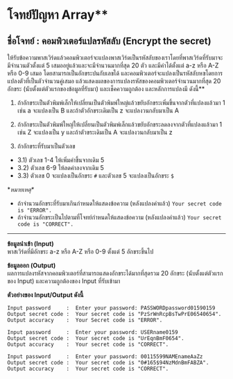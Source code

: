 # โจทย์ปัญหา Array**
##	ชื่อโจทย์ : คอมพิวเตอร์แปลรหัสลับ \(Encrypt the secret\)

ให้รับข้อความพาสเวิร์ดแล้วคอมพิวเตอร์จะแปลงพาสเวิร์ดเป็นรหัสลับของเราโดยที่พาสเวิร์ดที่รับมาจะมีจำนวนตัวตั้งแต่ 5 เสมออยู่แล้วและจะมีจำนวนมากที่สุด 20 ตัว และมีค่าได้ตั้งแต่ a-z หรือ A-Z หรือ 0-9 เสมอ โดยสามารถเป็นอักขระปนกับเลขได้ และคอมพิวเตอร์จะแปลงเป็นรหัสลับหฃโดยการแปลงตัวที่เป็นตัวจำนวนคู่เสมอ แล้วแสดงผลของการแปลงรหัสของคอมพิวเตอร์จำนวนมากที่สุด 20 อักขระ (นับตั้งแต่ตัวแรกของข้อมูลที่รับมา) และเช็คความถูกต้อง และหลักการแปลงมี ดังนี้**

1)	ถ้าอักขระเป็นตัวพิมพ์เล็กให้เปลี่ยนเป็นตัวพิมพ์ใหญ่แล้วขยับอักขระเพิ่มขึ้นจากตัวที่แปลงแล้วมา 1 เช่น  a จะแปลงเป็น B และถ้าตัวอักขระเดิมเป็น z จะแปลงวนกลับมาเป็น A

2)	ถ้าอักขระเป็นตัวพิมพ์ใหญ่ให้เปลี่ยนเป็นตัวพิมพ์เล็กแล้วขยับอักขระลดลงจากตัวที่แปลงแล้วมา 1 เช่น Z จะแปลงเป็น y และถ้าตัวขระเดิมเป็น A จะแปลงวนกลับมาเป็น z

3)	ถ้าอักขระที่รับมาเป็นตัวเลข  
  - 3.1) ตัวเลข 1-4 ให้เพิ่มค่าขึ้นจากเดิม 5
  - 3.2) ตัวเลข 6-9 ให้ลดค่าลงจากเดิม 5
  - 3.3) ตัวเลข 0 จะแปลงเป็นอักขระ `#` และตัวเลข 5 จะแปลงเป็นอักขระ `$`

**หมายเหตุ\**
-	ถ้าจำนวนอักขระที่รับมาเกินกำหนดให้แสดงข้อความ (หลังแปลงค่าแล้ว)
`Your secret code is "ERROR".`
-	ถ้าจำนวนอักขระเป็นไปตามที่โจทย์กำหนดให้แสดงข้อความ (หลังแปลงค่าแล้ว)
`Your secret code is "CORRECT".`
---
**ข้อมูลนำเข้า \(Input\)**  
พาสเวิร์ดที่มีอักขระ a-z หรือ A-Z หรือ 0-9 ตั้งแต่ 5 อักขระขึ้นไป

**ข้อมูลออก \(Output\)**  
ผลการแปลงรหัสจากคอมพิวเตอร์ที่สามารถแสดงอักขระได้มากที่สุดรวม 20 อักขระ \(นับตั้งแต่ตัวแรกของ Input\) และความถูกต้องของ Input ที่รับเข้ามา

**ตัวอย่างของ Input/Output ดังนี้**
```
Input password     :  Enter your password: PASSWORDpassword01590159
Output secret code :  Your secret code is "PzSrWnRcpBsTwPrE06540654".
Output accuracy    :  Your Secret code is "ERROR".
```

```
Input password     :  Enter your password: USERname0159
Output secret code :  Your secret code is "UrEqnBmF0654".
Output accuracy    :  Your secret code is "CORRECT".
```

```
Input password     :  Enter your password: 00115599NAMEnameAaZz
Output secret code :  Your secret code is "0#165$94NzMdnBmFABZA".
Output accuracy    :  Your secret code is "CORRECT".
```
